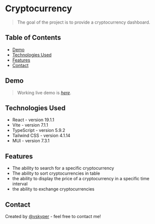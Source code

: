 # Cryptocurrency

> The goal of the project is to provide a cryptocurrency dashboard.

## Table of Contents

- [Demo](#demo)
- [Technologies Used](#technologies-used)
- [Features](#features)
- [Contact](#contact)

## Demo

> Working live demo is [_here_](https://vcryptocurrency.netlify.app/).

## Technologies Used

- React - version 19.1.1
- Vite - version 7.1.1
- TypeScript - version 5.9.2
- Tailwind CSS - version 4.1.14
- MUI - version 7.3.1

## Features

- The ability to search for a specific cryptocurrency
- The ability to sort cryptocurrencies in table
- the ability to display the price of a cryptocurrency in a specific time interval
- the ability to exchange cryptocurrencies

## Contact

Created by [@vskyper](mailto:mateuszpiwowarski887@gmail.com) - feel free to contact me!
